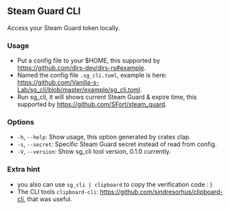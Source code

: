 ## Steam Guard CLI

Access your Steam Guard token locally.

### Usage

- Put a config file to your $HOME, this supported by https://github.com/dirs-dev/dirs-rs#example.
- Named the config file `.sg_cli.toml`, example is
  here: https://github.com/Vanilla-s-Lab/sg_cli/blob/master/example/sg_cli.toml.
- Run sg_cli, it will shows current Steam Guard & expire time, this supported by https://github.com/SFort/steam_guard.

### Options

- `-h`, `--help`: Show usage, this option generated by crates clap.
- `-s`, `--secret`: Specific Steam Guard secret instead of read from config.
- `-V`, `--version`: Show sg_cli tool version, 0.1.0 currently.

### Extra hint

- you also can use `sg_cli | clipboard` to copy the verification code : )
- The CLI tools `clipboard-cli`: https://github.com/sindresorhus/clipboard-cli, that was useful.
